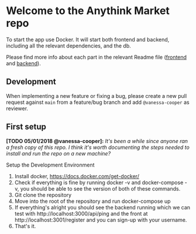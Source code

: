 # Welcome to the Anythink Market repo

To start the app use Docker. It will start both frontend and backend, including all the relevant dependencies, and the db.

Please find more info about each part in the relevant Readme file ([frontend](frontend/readme.md) and [backend](backend/README.md)).

## Development

When implementing a new feature or fixing a bug, please create a new pull request against `main` from a feature/bug branch and add `@vanessa-cooper` as reviewer.

## First setup

**[TODO 05/01/2018 @vanessa-cooper]:** _It's been a while since anyone ran a fresh copy of this repo. I think it's worth documenting the steps needed to install and run the repo on a new machine?_

Setup the Development Environment
1. Install docker, https://docs.docker.com/get-docker/
2. Check if everything is fine by running docker -v and docker-compose -v, you should be able to see the version of both of these commands.
3. Git clone the repository
4. Move into the root of the repository and run docker-compose up
5. If everything's alright you should see the backend running which we can test with http://localhost:3000/api/ping and the front at http://localhost:3001/register and you can sign-up with your username.
6. That's it.